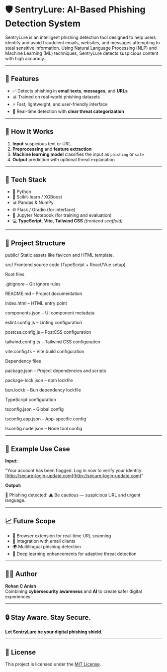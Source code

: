
# 🛡️ SentryLure: AI-Based Phishing Detection System

SentryLure is an intelligent phishing detection tool designed to help users identify and avoid fraudulent emails, websites, and messages attempting to steal sensitive information. Using Natural Language Processing (NLP) and Machine Learning (ML) techniques, SentryLure detects suspicious content with high accuracy.

---

## 🚀 Features

- ✅ Detects phishing in **email texts**, **messages**, and **URLs**
- 📊 Trained on real-world phishing datasets
- ⚡ Fast, lightweight, and user-friendly interface
- 🔐 Real-time detection with **clear threat categorization**

---

## 🧠 How It Works

1. **Input** suspicious text or URL  
2. **Preprocessing** and **feature extraction**  
3. **Machine learning model** classifies the input as `phishing` or `safe`  
4. **Output** prediction with optional threat explanation  

---

## 🧰 Tech Stack

- 🐍 Python  
- 🧠 Scikit-learn / XGBoost  
- 📊 Pandas & NumPy  
- 🌐 Flask / Gradio (for interface)  
- 📒 Jupyter Notebook (for training and evaluation)  
- 💻 **TypeScript**, **Vite**, **Tailwind CSS** *(frontend scaffold)*

---

## 📁 Project Structure


public/
Static assets like favicon and HTML template.

src/
Frontend source code (TypeScript + React/Vue setup).

Root files

.gitignore – Git ignore rules

README.md – Project documentation

index.html – HTML entry point

components.json – UI component metadata

eslint.config.js – Linting configuration

postcss.config.js – PostCSS configuration

tailwind.config.ts – Tailwind CSS configuration

vite.config.ts – Vite build configuration

Dependency files

package.json – Project dependencies and scripts

package-lock.json – npm lockfile

bun.lockb – Bun dependency lockfile

TypeScript configuration

tsconfig.json – Global config

tsconfig.app.json – App-specific config

tsconfig.node.json – Node tool config




---

## 🧪 Example Use Case

**Input:**


"Your account has been flagged. Log in now to verify your identity: [http://secure-login-update.com](http://secure-login-update.com)"


**Output:**


🚨 Phishing detected!
⚠️ Be cautious — suspicious URL and urgent language.


---

## 📈 Future Scope

- 🧩 Browser extension for real-time URL scanning  
- 📧 Integration with email clients  
- 🌍 Multilingual phishing detection  
- 🤖 Deep learning enhancements for adaptive threat detection  

---

## 👨‍💻 Author

**Rohan C Anish**  
Combining **cybersecurity awareness** and **AI** to create safer digital experiences.

---

## 🔒 Stay Aware. Stay Secure.

**Let SentryLure be your digital phishing shield.**

---

## 📃 License

This project is licensed under the [MIT License](LICENSE).
```

